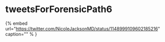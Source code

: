 # tweetsForForensicPath6

{% embed url="https://twitter.com/NicoleJacksonMD/status/1148999109602185216"  caption="" % }
